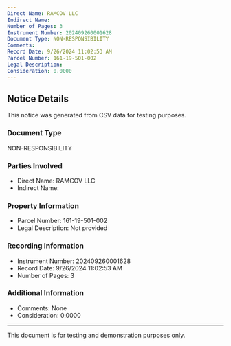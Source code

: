 ```yaml
---
Direct Name: RAMCOV LLC
Indirect Name: 
Number of Pages: 3
Instrument Number: 202409260001628
Document Type: NON-RESPONSIBILITY
Comments: 
Record Date: 9/26/2024 11:02:53 AM
Parcel Number: 161-19-501-002
Legal Description: 
Consideration: 0.0000
---
```


## Notice Details

This notice was generated from CSV data for testing purposes.

### Document Type
NON-RESPONSIBILITY

### Parties Involved
- Direct Name: RAMCOV LLC
- Indirect Name: 

### Property Information
- Parcel Number: 161-19-501-002
- Legal Description: Not provided

### Recording Information
- Instrument Number: 202409260001628
- Record Date: 9/26/2024 11:02:53 AM
- Number of Pages: 3

### Additional Information
- Comments: None
- Consideration: 0.0000

---

This document is for testing and demonstration purposes only.
